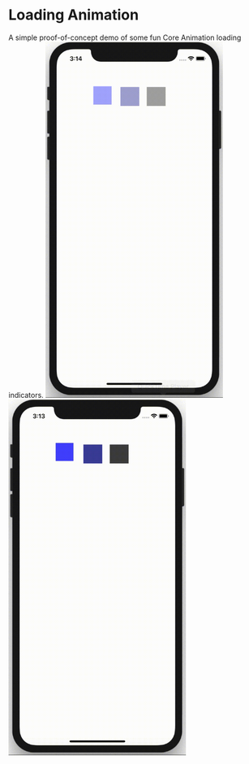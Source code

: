 # Loading Animation
A simple proof-of-concept demo of some fun Core Animation loading indicators.
<img src="Screenshots/Screenshot.gif" alt="drawing" width="350" height="700"/>
<img src="Screenshots/Screenshot2.gif" alt="drawing" width="350" height="700"/>
